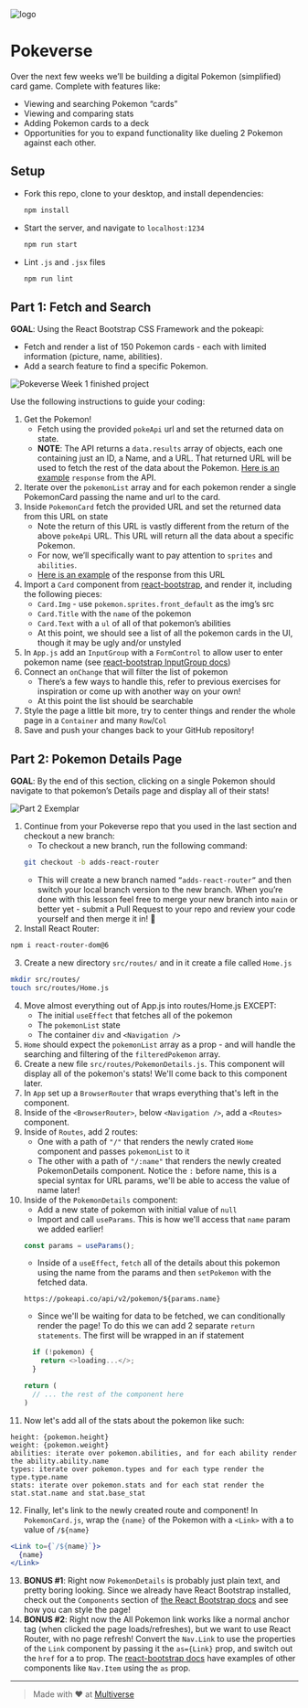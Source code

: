 ![logo](https://user-images.githubusercontent.com/44912347/203076292-5dfc6571-420c-4366-9dda-a0410df82b62.jpg)

# Pokeverse

Over the next few weeks we’ll be building a digital Pokemon (simplified) card game. Complete with features like:
- Viewing and searching Pokemon “cards”
- Viewing and comparing stats
- Adding Pokemon cards to a deck
- Opportunities for you to expand functionality like dueling 2 Pokemon against each other. 

## Setup

- Fork this repo, clone to your desktop, and install dependencies:
  ```sh
  npm install
  ```
- Start the server, and navigate to `localhost:1234`
  ```sh
  npm run start
  ```
- Lint `.js` and `.jsx` files
  ```sh
  npm run lint
  ```

## Part 1: Fetch and Search
**GOAL**: Using the React Bootstrap CSS Framework and the pokeapi:
- Fetch and render a list of 150 Pokemon cards - each with limited information (picture, name, abilities).
- Add a search feature to find a specific Pokemon.

![Pokeverse Week 1 finished project](https://user-images.githubusercontent.com/44912347/203077513-485464b8-607f-429a-8e12-033b566f2abd.gif)

Use the following instructions to guide your coding:
1. Get the Pokemon!
    - Fetch using the provided `pokeApi` url and set the returned data on state. 
    - **NOTE**: The API returns a `data.results` array of objects, each one containing just an ID, a Name, and a URL. That returned URL will be used to fetch the rest of the data about the Pokemon. [Here is an example](https://gist.github.com/CalamityAdam/06b998539c45f4fb8c5c5afab7a97154#httpspokeapicoapiv2pokemonlimit5) `response` from the API.
2. Iterate over the `pokemonList` array and for each pokemon render a single PokemonCard passing the name and url to the card.
3. Inside `PokemonCard` fetch the provided URL and set the returned data from this URL on state
    - Note the return of this URL is vastly different from the return of the above `pokeApi` URL. This URL will return all the data about a specific Pokemon.
    - For now, we’ll specifically want to pay attention to `sprites` and `abilities`.
    - [Here is an example](https://gist.github.com/CalamityAdam/06b998539c45f4fb8c5c5afab7a97154#httpspokeapicoapiv2pokemon1-abbreviated) of the response from this URL    
4. Import a `Card` component from [react-bootstrap](https://react-bootstrap.github.io/components/cards/), and render it, including the following pieces:
    - `Card.Img` - use `pokemon.sprites.front_default` as the img’s src
    - `Card.Title` with the `name` of the pokemon
    - `Card.Text` with a `ul` of all of that pokemon’s abilities
    - At this point, we should see a list of all the pokemon cards in the UI, though it may be ugly and/or unstyled
5. In `App.js` add an `InputGroup` with a `FormControl` to allow user to enter pokemon name (see [react-bootstrap InputGroup docs](https://react-bootstrap.github.io/forms/input-group/))
6. Connect an `onChange` that will filter the list of pokemon
    - There’s a few ways to handle this, refer to previous exercises for inspiration or come up with another way on your own!
    - At this point the list should be searchable
7. Style the page a little bit more, try to center things and render the whole page in a `Container` and many `Row`/`Col`
8. Save and push your changes back to your GitHub repository!

## Part 2: Pokemon Details Page
**GOAL**: By the end of this section, clicking on a single Pokemon should navigate to that pokemon’s Details page and display all of their stats!

![Part 2 Exemplar](https://user-images.githubusercontent.com/44912347/203079828-4daf67a2-d45b-4e7f-8fe3-9329aff9d2c4.gif)

1. Continue from your Pokeverse repo that you used in the last section and checkout a new branch:
    - To checkout a new branch, run the following command:
    ```sh
    git checkout -b adds-react-router
    ```
    - This will create a new branch named `”adds-react-router”` and then switch your local branch version to the new branch. When you’re done with this lesson feel free to merge your new branch into `main` or better yet - submit a Pull Request to your repo and review your code yourself and then merge it in! 🚀
2. Install React Router:
```sh
npm i react-router-dom@6
```
3. Create a new directory `src/routes/` and in it create a file called `Home.js`
```sh
mkdir src/routes/
touch src/routes/Home.js 
```
4. Move almost everything out of App.js into routes/Home.js EXCEPT:
    - The initial `useEffect` that fetches all of the pokemon
    - The `pokemonList` state
    - The container `div` and `<Navigation />`
5. `Home` should expect the `pokemonList` array as a prop - and will handle the searching and filtering of the `filteredPokemon` array.
6. Create a new file `src/routes/PokemonDetails.js`. This component will display all of the pokemon's stats! We'll come back to this component later.
7. In `App` set up a `BrowserRouter` that wraps everything that's left in the component.
8. Inside of the `<BrowserRouter>`, below `<Navigation />`, add a `<Routes>` component.
9. Inside of `Routes`, add 2 routes:
    - One with a path of `"/"` that renders the newly crated `Home` component and passes `pokemonList` to it
    - The other with a path of `"/:name"` that renders the newly created PokemonDetails component. Notice the `:` before name, this is a special syntax for URL params, we'll be able to access the value of name later!
10. Inside of the `PokemonDetails` component:
    - Add a new state of pokemon with initial value of `null`
    - Import and call `useParams`. This is how we'll access that `name` param we added earlier!
    ```javascript
    const params = useParams();
    ```
    - Inside of a `useEffect`, `fetch` all of the details about this pokemon using the name from the params and then `setPokemon` with the fetched data.
    ```plaintext
    https://pokeapi.co/api/v2/pokemon/${params.name}
    ```
    - Since we'll be waiting for data to be fetched, we can conditionally render the page! To do this we can add 2 separate `return statements`. The first will be wrapped in an if statement
    ```javascript
      if (!pokemon) {
        return <>loading...</>;
      }

    return (
      // ... the rest of the component here
    )
    ```
11. Now let's add all of the stats about the pokemon like such: 
```plaintext
height: {pokemon.height}
weight: {pokemon.weight}
abilities: iterate over pokemon.abilities, and for each ability render the ability.ability.name
types: iterate over pokemon.types and for each type render the type.type.name
stats: iterate over pokemon.stats and for each stat render the stat.stat.name and stat.base_stat
```
12. Finally, let's link to the newly created route and component! In `PokemonCard.js`, wrap the `{name}` of the Pokemon with a `<Link>` with a to value of `/${name}`
```jsx
<Link to={`/${name}`}>
  {name}
</Link>
```
13. **BONUS #1**: Right now `PokemonDetails` is probably just plain text, and pretty boring looking. Since we already have React Bootstrap installed, check out the `Components` section of [the React Bootstrap docs](https://react-bootstrap.github.io/getting-started/introduction/) and see how you can style the page! 
14. **BONUS #2**: Right now the All Pokemon link works like a normal anchor tag (when clicked the page loads/refreshes), but we want to use React Router, with no page refresh! Convert the `Nav.Link` to use the properties of the `Link` component by passing it the `as={Link}` prop, and switch out the `href` for a to prop. The [react-bootstrap docs](https://react-bootstrap.github.io/components/navs/) have examples of other components like `Nav.Item` using the `as` prop.
---

> Made with ♥️ at [Multiverse](https://www.multiverse.io/en-US)
